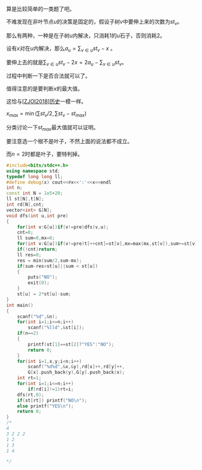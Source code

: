 算是比较简单的一类题了吧。

不难发现在非叶节点$u$的决策是固定的，假设子树$v$中要伸上来的次数为$st_v$。  

那么有两种，一种是在子树$u$内解决，只消耗$1$的$u$石子，否则消耗$2$。  

设有$x$对在$u$内解决，那么$a_u = \sum_{v\in u} st_v -x$  。

要伸上去的就是$\sum_{v\in u}st_v - 2x = 2a_u-\sum_{v\in u}st_v$。

过程中判断一下是否合法就可以了。

值得注意的是要判断$x$的最大值。  

这恰与[[ZJOI2018]历史](https://www.luogu.com.cn/problem/P4338)一模一样。  

$x_{max} = \min(\sum st_v/2 , \sum st_v-st_{max})$  

分类讨论一下$st_{max}$最大值就可以证明。  

要注意选一个根不是叶子，不然上面的说法都不成立。   

而$n=2$时都是叶子，要特判掉。

```cpp
#include<bits/stdc++.h>
using namespace std;
typedef long long ll;
#define debug(x) cout<<#x<<':'<<x<<endl
int n;
const int N = 1e5+20;
ll st[N],t[N];
int rd[N],cnt;
vector<int> G[N];
void dfs(int u,int pre)
{
	for(int v:G[u])if(v!=pre)dfs(v,u);
	cnt=0;
	ll sum=0,mx=0;
	for(int v:G[u])if(v!=pre)t[++cnt]=st[v],mx=max(mx,st[v]),sum+=st[v];
	if(!cnt)return;
	ll res=0;
	res = min(sum/2,sum-mx);
	if(sum-res>st[u]||sum < st[u])
	{
		puts("NO");
		exit(0);
	}
	st[u] = 2*st[u]-sum;	
}
int main()
{
	scanf("%d",&n);
	for(int i=1;i<=n;i++)
		scanf("%lld",&st[i]);
	if(n==2)
	{
		printf(st[1]==st[2]?"YES":"NO");
		return 0;
	}
	for(int i=1,x,y;i<n;i++)
		scanf("%d%d",&x,&y),rd[x]++,rd[y]++,
		G[x].push_back(y),G[y].push_back(x);
	int rt=1;
	for(int i=1;i<=n;i++)
		if(rd[i]!=1)rt=i;
	dfs(rt,0);
	if(st[rt]) printf("NO\n");
	else printf("YES\n");
	return 0;
}
/*
4
3 2 2 2 
1 2
1 3
1 4

*/
```



